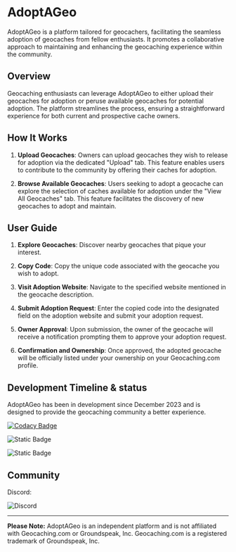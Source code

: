 # AdoptAGeo

AdoptAGeo is a platform tailored for geocachers, facilitating the seamless adoption of geocaches from fellow enthusiasts. It promotes a collaborative approach to maintaining and enhancing the geocaching experience within the community.

## Overview

Geocaching enthusiasts can leverage AdoptAGeo to either upload their geocaches for adoption or peruse available geocaches for potential adoption. The platform streamlines the process, ensuring a straightforward experience for both current and prospective cache owners.


## How It Works

1. **Upload Geocaches**: Owners can upload geocaches they wish to release for adoption via the dedicated "Upload" tab. This feature enables users to contribute to the community by offering their caches for adoption.

2. **Browse Available Geocaches**: Users seeking to adopt a geocache can explore the selection of caches available for adoption under the "View All Geocaches" tab. This feature facilitates the discovery of new geocaches to adopt and maintain.

## User Guide

1. **Explore Geocaches**: Discover nearby geocaches that pique your interest.

2. **Copy Code**: Copy the unique code associated with the geocache you wish to adopt.

3. **Visit Adoption Website**: Navigate to the specified website mentioned in the geocache description.

4. **Submit Adoption Request**: Enter the copied code into the designated field on the adoption website and submit your adoption request.

5. **Owner Approval**: Upon submission, the owner of the geocache will receive a notification prompting them to approve your adoption request.

6. **Confirmation and Ownership**: Once approved, the adopted geocache will be officially listed under your ownership on your Geocaching.com profile.

## Development Timeline & status

AdoptAGeo has been in development since December 2023 and is designed to provide the geocaching community a better experience.


[![Codacy Badge](https://app.codacy.com/project/badge/Grade/a0684dfbe00b4f2da8d9fe450ebf8ba1)](https://app.codacy.com/gh/erik1801/AdoptAGeo/dashboard?utm_source=gh&utm_medium=referral&utm_content=&utm_campaign=Badge_grade)

![Static Badge](https://img.shields.io/badge/status-in%20active%20development-t)

![Static Badge](https://img.shields.io/badge/DB_status-not%20connected!-red)

## Community

Discord:

![Discord](https://img.shields.io/discord/1057633368721850458)


---

**Please Note:** AdoptAGeo is an independent platform and is not affiliated with Geocaching.com or Groundspeak, Inc. Geocaching.com is a registered trademark of Groundspeak, Inc.
